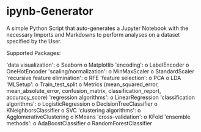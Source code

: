 # ipynb-Generator

A simple Python Script that auto-generates a Jupyter Notebook with the necessary Imports and Markdowns to perform analyses on a dataset specified by the User.

Supported Packages:

'data visualization':
        o	Seaborn
        o	Matplotlib
'encoding':
        o	LabelEncoder
        o	OneHotEncoder
'scaling/normalization':
        o	MinMaxScaler
        o	StandardScaler
'recursive feature elimination':
        o	RFE
'feature selection':
        o	PCA
        o	LDA
'MLSetup':
        o	Train_test_split
        o	Metrics (mean_squared_error, mean_absolute_error, confusion_matrix, classification_report, accuracy_score)
'regression algorithms':
        o	LinearRegression
'classification algorithms':
        o	LogisticRegression
        o	DecisionTreeClassifier
        o	KNeighborsClassifier
        o	SVC
'clustering algorithms':
        o	AgglomerativeClustering
        o	KMeans
'cross-validation':
        o	KFold
'ensemble methods':
        o	AdaBoostClassifier
        o	RandomForestClassifier
